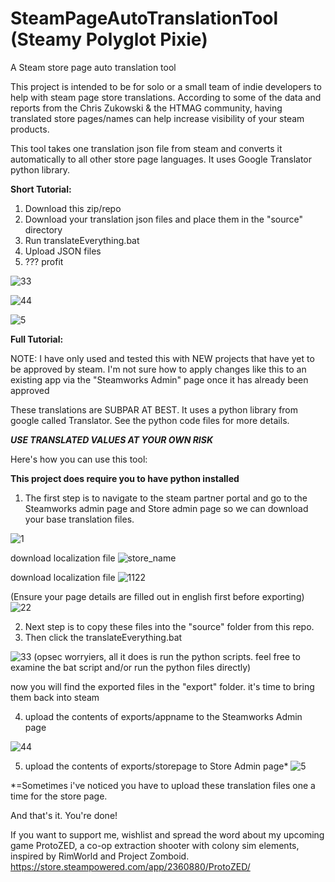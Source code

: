 # SteamPageAutoTranslationTool (Steamy Polyglot Pixie)
 A Steam store page auto translation tool

This project is intended to be for solo or a small team of indie developers to help with steam page store translations. According to some of the data and reports from the Chris Zukowski & the HTMAG community, having translated store pages/names can help increase visibility of your steam products.

This tool takes one translation json file from steam and converts it automatically to all other store page languages. It uses Google Translator python library.

**Short Tutorial:**

1. Download this zip/repo
2. Download your translation json files and place them in the "source" directory
3. Run translateEverything.bat
4. Upload JSON files
5. ??? profit

![33](https://github.com/scott-hf/Steamy-Polyglot-Pixie/assets/224776/009993dc-e5cd-40f0-8cfb-62783a1ab69f)

![44](https://github.com/scott-hf/Steamy-Polyglot-Pixie/assets/224776/8d1e25b3-adde-4f21-869f-5465c58bd3e7)

![5](https://github.com/scott-hf/Steamy-Polyglot-Pixie/assets/224776/cdbfd2df-3372-42b3-a6a4-6261095c7593)


**Full Tutorial:**

NOTE: I have only used and tested this with NEW projects that have yet to be approved by steam. I'm not sure how to apply changes like this to an existing app via the "Steamworks Admin" page once it has already been approved

These translations are SUBPAR AT BEST. It uses a python library from google called Translator. See the python code files for more details.

***USE TRANSLATED VALUES AT YOUR OWN RISK***

Here's how you can use this tool:

**This project does require you to have python installed**

1. The first step is to navigate to the steam partner portal and go to the Steamworks admin page and Store admin page so we can download your base translation files.

![1](https://github.com/scott-hf/Steamy-Polyglot-Pixie/assets/224776/64b94049-292f-4a02-9360-37ee995e1317)

download localization file
![store_name](https://github.com/scott-hf/Steamy-Polyglot-Pixie/assets/224776/0eaf010a-16b6-4d68-b5e3-74222cdb2cfc)

download localization file
![1122](https://github.com/scott-hf/Steamy-Polyglot-Pixie/assets/224776/fd1ad8e9-4432-46c4-a2bc-2710ee9594d8)



(Ensure your page details are filled out in english first before exporting)
![22](https://github.com/scott-hf/Steamy-Polyglot-Pixie/assets/224776/a0cd68d7-5893-4465-acca-73379438b9d6)


2. Next step is to copy these files into the "source" folder from this repo.
3. Then click the translateEverything.bat  

![33](https://github.com/scott-hf/Steamy-Polyglot-Pixie/assets/224776/009993dc-e5cd-40f0-8cfb-62783a1ab69f)
(opsec worryiers, all it does is run the python scripts. feel free to examine the bat script and/or run the python files directly)

now you will find the exported files in the "export" folder. it's time to bring them back into steam

4. upload the contents of exports/appname to the Steamworks Admin page

![44](https://github.com/scott-hf/Steamy-Polyglot-Pixie/assets/224776/8d1e25b3-adde-4f21-869f-5465c58bd3e7)


5. upload the contents of exports/storepage to Store Admin page*
![5](https://github.com/scott-hf/Steamy-Polyglot-Pixie/assets/224776/cdbfd2df-3372-42b3-a6a4-6261095c7593)

*=Sometimes i've noticed you have to upload these translation files one a time for the store page.

And that's it. You're done!

If you want to support me, wishlist and spread the word about my upcoming game ProtoZED, a co-op extraction shooter with colony sim elements, inspired by RimWorld and Project Zomboid.
https://store.steampowered.com/app/2360880/ProtoZED/
